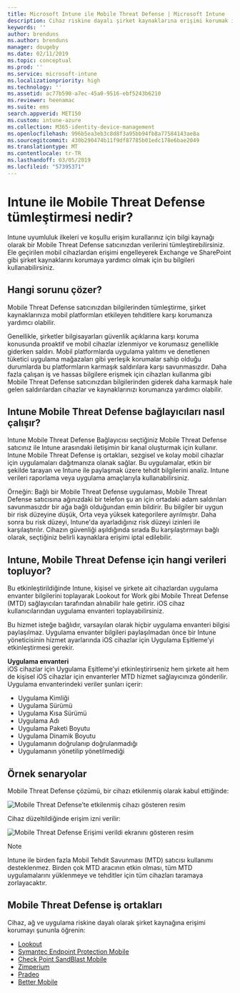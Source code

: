 ```yaml
---
title: Microsoft Intune ile Mobile Threat Defense | Microsoft Intune
description: Cihaz riskine dayalı şirket kaynaklarına erişimi korumak için Mobil Threat Defense iş ortağınız ile Intune Mobil Threat Defense (MTD) kullanın.
keywords: ''
author: brenduns
ms.author: brenduns
manager: dougeby
ms.date: 02/11/2019
ms.topic: conceptual
ms.prod: ''
ms.service: microsoft-intune
ms.localizationpriority: high
ms.technology: ''
ms.assetid: ac77b590-a7ec-45a0-9516-ebf5243b6210
ms.reviewer: heenamac
ms.suite: ems
search.appverid: MET150
ms.custom: intune-azure
ms.collection: M365-identity-device-management
ms.openlocfilehash: 996b5ea3eb3c8d8f3a95bb94fb8a77584143ae8a
ms.sourcegitcommit: 430b290474b11f9df87785b01edc178e6bae2049
ms.translationtype: MT
ms.contentlocale: tr-TR
ms.lasthandoff: 03/05/2019
ms.locfileid: "57395371"
---
```

# <a name="what-is-mobile-threat-defense-integration-with-intune"></a>Intune ile Mobile Threat Defense tümleştirmesi nedir?
Intune uyumluluk ilkeleri ve koşullu erişim kurallarınız için bilgi kaynağı olarak bir Mobile Threat Defense satıcınızdan verilerini tümleştirebilirsiniz. Ele geçirilen mobil cihazlardan erişimi engelleyerek Exchange ve SharePoint gibi şirket kaynaklarını korumaya yardımcı olmak için bu bilgileri kullanabilirsiniz.  

## <a name="what-problem-does-this-solve"></a>Hangi sorunu çözer?
Mobile Threat Defense satıcınızdan bilgilerinden tümleştirme, şirket kaynaklarınıza mobil platformları etkileyen tehditlere karşı korumanıza yardımcı olabilir.  

Genellikle, şirketler bilgisayarları güvenlik açıklarına karşı koruma konusunda proaktif ve mobil cihazlar izlenmiyor ve korumasız genellikle giderken saldırı. Mobil platformlarda uygulama yalıtımı ve denetlenen tüketici uygulama mağazaları gibi yerleşik korumalar sahip olduğu durumlarda bu platformların karmaşık saldırılara karşı savunmasızdır. Daha fazla çalışan iş ve hassas bilgilere erişmek için cihazları kullanma gibi Mobile Threat Defense satıcınızdan bilgilerinden giderek daha karmaşık hale gelen saldırılardan cihazlar ve kaynaklarınızı korumanıza yardımcı olabilir.  

## <a name="how-do-the-intune-mobile-threat-defense-connectors-work"></a>Intune Mobile Threat Defense bağlayıcıları nasıl çalışır?

Intune Mobile Threat Defense Bağlayıcısı seçtiğiniz Mobile Threat Defense satıcınız ile Intune arasındaki iletişimin bir kanal oluşturmak için kullanır. Intune Mobile Threat Defense iş ortakları, sezgisel ve kolay mobil cihazlar için uygulamaları dağıtmanıza olanak sağlar. Bu uygulamalar, etkin bir şekilde tarayan ve Intune ile paylaşmak üzere tehdit bilgilerini analiz. Intune verileri raporlama veya uygulama amaçlarıyla kullanabilirsiniz.  

Örneğin: Bağlı bir Mobile Threat Defense uygulaması, Mobile Threat Defense satıcısına ağınızdaki bir telefon şu an için ortadaki adam saldırıları savunmasızdır bir ağa bağlı olduğundan emin bildirir. Bu bilgiler bir uygun bir risk düzeyine düşük, Orta veya yüksek kategorilere ayrılmıştır. Daha sonra bu risk düzeyi, Intune'da ayarladığınız risk düzeyi izinleri ile karşılaştırılır. Cihazın güvenliği aşıldığında sırada Bu karşılaştırmayı bağlı olarak, seçtiğiniz belirli kaynaklara erişimi iptal edilebilir.

## <a name="what-data-does-intune-collect-for-mobile-threat-defense"></a>Intune, Mobile Threat Defense için hangi verileri topluyor?

Bu etkinleştirildiğinde Intune, kişisel ve şirkete ait cihazlardan uygulama envanter bilgilerini toplayarak Lookout for Work gibi Mobile Threat Defense (MTD) sağlayıcıları tarafından alınabilir hale getirir. iOS cihaz kullanıcılarından uygulama envanteri toplayabilirsiniz.

Bu hizmet isteğe bağlıdır, varsayılan olarak hiçbir uygulama envanteri bilgisi paylaşılmaz. Uygulama envanter bilgileri paylaşılmadan önce bir Intune yöneticisinin hizmet ayarlarında iOS cihazlar için Uygulama Eşitleme’yi etkinleştirmesi gerekir.

**Uygulama envanteri**  
iOS cihazlar için Uygulama Eşitleme’yi etkinleştirirseniz hem şirkete ait hem de kişisel iOS cihazlar için envanterler MTD hizmet sağlayıcınıza gönderilir. Uygulama envanterindeki veriler şunları içerir:

 - Uygulama Kimliği
 - Uygulama Sürümü
 - Uygulama Kısa Sürümü
 - Uygulama Adı
 - Uygulama Paketi Boyutu
 - Uygulama Dinamik Boyutu
 - Uygulamanın doğrulanıp doğrulanmadığı
 - Uygulamanın yönetilip yönetilmediği

## <a name="sample-scenarios"></a>Örnek senaryolar

Mobile Threat Defense çözümü, bir cihazı etkilenmiş olarak kabul ettiğinde:

![Mobile Threat Defense’te etkilenmiş cihazı gösteren resim](./media/MTD-image-1.png)

Cihaz düzeltildiğinde erişim izni verilir:

![Mobile Threat Defense Erişimi verildi ekranını gösteren resim](./media/MTD-image-2.png)

> [!NOTE] 
> Intune ile birden fazla Mobil Tehdit Savunması (MTD) satıcısı kullanımı desteklenmez. Birden çok MTD aracının etkin olması, tüm MTD uygulamalarını yüklenmeye ve tehditler için tüm cihazları taramaya zorlayacaktır.

## <a name="mobile-threat-defense-partners"></a>Mobile Threat Defense iş ortakları

Cihaz, ağ ve uygulama riskine dayalı olarak şirket kaynağına erişimi korumayı şununla öğrenin:

- [Lookout](lookout-mobile-threat-defense-connector.md)
- [Symantec Endpoint Protection Mobile](skycure-mobile-threat-defense-connector.md)
- [Check Point SandBlast Mobile](checkpoint-sandblast-mobile-mobile-threat-defense-connector.md)
- [Zimperium](zimperium-mobile-threat-defense-connector.md)
- [Pradeo](pradeo-mobile-threat-defense-connector.md)
- [Better Mobile](better-mobile-threat-defense-connector.md)
